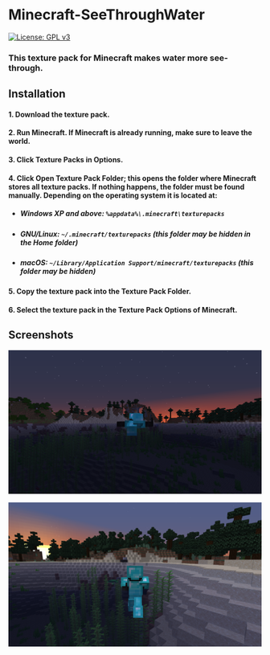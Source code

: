 # Minecraft-SeeThroughWater

 [![License: GPL v3](https://img.shields.io/badge/License-GPL%20v3-blue.svg)](http://www.gnu.org/licenses/gpl-3.0)
 
### This texture pack for Minecraft makes water more see-through.

## Installation

#### 1. Download the texture pack.

#### 2. Run Minecraft. If Minecraft is already running, make sure to leave the world.

#### 3. Click Texture Packs in Options.

#### 4. Click Open Texture Pack Folder; this opens the folder where Minecraft stores all texture packs. If nothing happens, the folder must be found manually. Depending on the operating system it is located at:

- ##### Windows XP and above: `%appdata%\.minecraft\texturepacks`

- ##### GNU/Linux: `~/.minecraft/texturepacks` (this folder may be hidden in the Home folder)

- ##### macOS: `~/Library/Application Support/minecraft/texturepacks` (this folder may be hidden)

#### 5. Copy the texture pack into the Texture Pack Folder.

#### 6. Select the texture pack in the Texture Pack Options of Minecraft.

## Screenshots

![1st image](https://raw.githubusercontent.com/Luois45/Minecraft-SeeThroughWater/main/images/1.png)

![2nd image](https://raw.githubusercontent.com/Luois45/Minecraft-SeeThroughWater/main/images/2.png)
